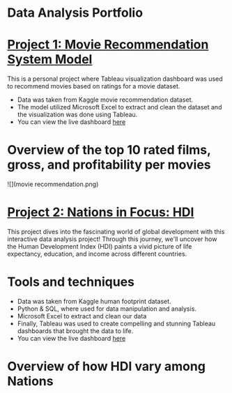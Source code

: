 # Data Analysis Portfolio


# [Project 1: Movie Recommendation System Model](https://izuchukwukings.github.io/king-s_portfolio/)

This is a personal project where Tableau visualization dashboard was used to recommend movies based on ratings for a movie dataset.

* Data was taken from Kaggle movie recommendation dataset.
* The model utilized Microsoft Excel to extract and clean the dataset and the visualization was done using Tableau.
* You can view the live dashboard [here](https://public.tableau.com/app/profile/izuchukwu.ugwuodo/viz/Book1_17168005081300/Dashboard1)

# Overview of the top 10 rated films, gross, and profitability per movies 
![](movie recommendation.png)


# [Project 2: Nations in Focus: HDI](https://izuchukwukings.github.io/king-s_portfolio/)

This project dives into the fascinating world of global development with this interactive data analysis project! Through this journey, we'll uncover how the Human Development Index (HDI) paints a vivid picture of life expectancy, education, and income across different countries.

# Tools and techniques 

* Data was taken from Kaggle human footprint dataset.
* Python & SQL, where used for data manipulation and analysis.
* Microsoft Excel to extract and clean our data
* Finally, Tableau was used to create compelling and stunning Tableau dashboards that brought the data to life.
* You can view the live dashboard [here](https://public.tableau.com/app/profile/izuchukwu.ugwuodo/viz/NationsinFocusHDI/NationsinFocusHDI)

# Overview of how HDI vary among Nations 
![]()
